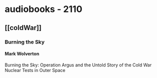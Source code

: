 # audiobooks - 2110
 
## [[coldWar]]

### Burning the Sky

#### Mark Wolverton

Burning the Sky: Operation Argus and the Untold Story of the Cold War Nuclear Tests in Outer Space

